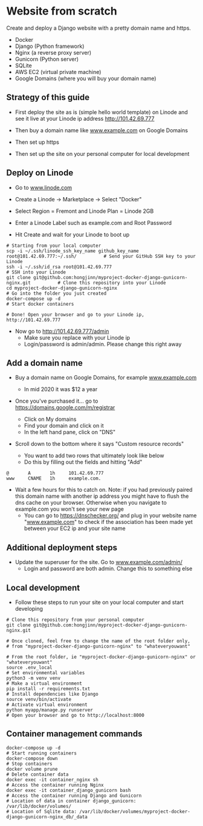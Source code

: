 # Website from scratch

Create and deploy a Django website with a pretty domain name and https.
* Docker
* Django (Python framework)
* Nginx (a reverse proxy server)
* Gunicorn (Python server)
* SQLite
* AWS EC2 (virtual private machine)
* Google Domains (where you will buy your domain name)


## Strategy of this guide

* First deploy the site as is (simple hello world template) on Linode and see it live at your Linode ip address http://101.42.69.777

* Then buy a domain name like www.example.com on Google Domains

* Then set up https

* Then set up the site on your personal computer for local development

## Deploy on Linode

* Go to www.linode.com

* Create a Linode -> Marketplace -> Select "Docker"

* Select Region = Fremont and Linode Plan = Linode 2GB

* Enter a Linode Label such as example.com and Root Password

* Hit Create and wait for your Linode to boot up

```
# Starting from your local computer
scp -i ~/.ssh/linode_ssh_key_name github_key_name root@101.42.69.777:~/.ssh/          # Send your GitHub SSH key to your Linode
ssh -i ~/.ssh/id_rsa root@101.42.69.777                                               # SSH into your Linode
git clone git@github.com:hongjinn/myproject-docker-django-gunicorn-nginx.git          # Clone this repository into your Linode
cd myproject-docker-django-gunicorn-nginx                                             # Go into the folder you just created
docker-compose up -d                                                                  # Start docker containers

# Done! Open your browser and go to your Linode ip, http://101.42.69.777
```

* Now go to http://101.42.69.777/admin
  * Make sure you replace with your Linode ip
  * Login/password is admin/admin. Please change this right away

## Add a domain name

* Buy a domain name on Google Domains, for example www.example.com
  * In mid 2020 it was $12 a year
  
* Once you've purchased it... go to https://domains.google.com/m/registrar 
  * Click on My domains
  * Find your domain and click on it
  * In the left hand pane, click on "DNS"

* Scroll down to the bottom where it says "Custom resource records"
  * You want to add two rows that ultimately look like below
  * Do this by filling out the fields and hitting "Add"
```
@       A       1h     101.42.69.777
www     CNAME   1h     example.com.
```

* Wait a few hours for this to catch on. Note: if you had previously paired this domain name with another ip address you might have to flush the dns cache on your browser. Otherwise when you navigate to example.com you won't see your new page 
  * You can go to https://dnschecker.org/ and plug in your website name "www.example.com" to check if the association has been made yet between your EC2 ip and your site name



## Additional deployment steps

* Update the superuser for the site. Go to www.example.com/admin/
  * Login and password are both admin. Change this to something else

## Local development

* Follow these steps to run your site on your local computer and start developing

```
# Clone this repository from your personal computer
git clone git@github.com:hongjinn/myproject-docker-django-gunicorn-nginx.git              

# Once cloned, feel free to change the name of the root folder only,
# from "myproject-docker-django-gunicorn-nginx" to "whateveryouwant"

# From the root folder, ie "myproject-docker-django-gunicorn-nginx" or "whateveryouwant"
source .env_local                                                         # Set environmental variables
python3 -m venv venv                                                      # Make a virtual environment
pip install -r requirements.txt                                           # Install dependencies like Django
source venv/bin/activate                                                  # Activate virtual environment
python myapp/manage.py runserver                                          # Open your browser and go to http://localhost:8000
```

## Container management commands
```
docker-compose up -d                                                     # Start running containers
docker-compose down                                                      # Stop containers
docker volume prune                                                      # Delete container data
docker exec -it container_nginx sh                                       # Access the container running Nginx
docker exec -it container_django_gunicorn bash                           # Access the container running Django and Gunicorn
# Location of data in container django_gunicorn: /var/lib/docker/volumes/
# Location of Sqlite data: /var/lib/docker/volumes/myproject-docker-django-gunicorn-nginx_db/_data
```

